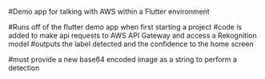 #Demo app for talking with AWS within a Flutter environment

#Runs off of the flutter demo app when first starting a project
#code is added to make api requests to AWS API Gateway and access a Rekognition model
#outputs the label detected and the confidence to the home screen

#must provide a new base64 encoded image as a string to perform a detection
